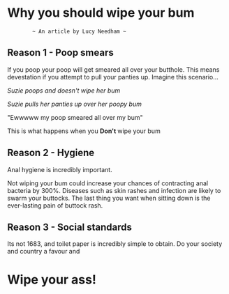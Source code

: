 
# Why you should wipe your bum
            ~ An article by Lucy Needham ~

## Reason 1 - Poop smears
If you poop your poop will get smeared all over your butthole. This means devestation if you attempt to pull your panties up. Imagine this scenario...

<i>Suzie poops and doesn't wipe her bum 

Suzie pulls her panties up over her poopy bum </i>

"Ewwwww my poop smeared all over my bum" 

This is what happens when you <b> Don't </b> wipe your bum

## Reason 2 - Hygiene

Anal hygiene is incredibly important.

Not wiping your bum could increase your chances of contracting anal bacteria by 300%. Diseases such as skin rashes and infection are likely to swarm your buttocks. The last thing you want when sitting down is the ever-lasting pain of buttock rash. 

## Reason 3 - Social standards

Its not 1683, and toilet paper is incredibly simple to obtain. Do your society and country a favour and 

# <b> Wipe your ass! </b>